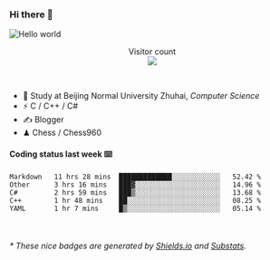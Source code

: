 ### Hi there 👋


<img src="https://raw.githubusercontent.com/sagar-viradiya/sagar-viradiya/master/resources/banner.png" alt="Hello world">
<p align="center"> 
  Visitor count<br/>
  <img src="https://profile-counter.glitch.me/youszoe/count.svg" />
</p>

<br/>


- 🍻  Study at Beijing Normal University Zhuhai, _Computer Science_
- ⚡  C / C++ / C#
- ✍️  Blogger
- ♟  Chess / Chess960 


#### Coding status last week ⌨️

<!--START_SECTION:waka-->
```text
Markdown   11 hrs 28 mins  █████████████░░░░░░░░░░░░   52.42 % 
Other      3 hrs 16 mins   ███▓░░░░░░░░░░░░░░░░░░░░░   14.96 % 
C#         2 hrs 59 mins   ███▒░░░░░░░░░░░░░░░░░░░░░   13.68 % 
C++        1 hr 48 mins    ██░░░░░░░░░░░░░░░░░░░░░░░   08.25 % 
YAML       1 hr 7 mins     █▒░░░░░░░░░░░░░░░░░░░░░░░   05.14 % 
```
<!--END_SECTION:waka-->

<br/>
<center><img src="http://ghchart.rshah.org/409ba5/yousazoe" alt="" /></center>


<h6>* These nice badges are generated by <a href="https://shields.io/">Shields.io</a> and <a href="https://github.com/spencerwooo/Substats">Substats</a>.</h6>
